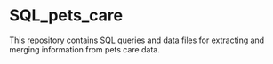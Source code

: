 # SQL_pets_care
This repository contains SQL queries and data files for extracting and merging information from pets care data.
